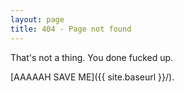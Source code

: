 ```yaml
---
layout: page
title: 404 - Page not found
---
```


That's not a thing. You done fucked up. 

[AAAAAH SAVE ME]({{ site.baseurl }}/).